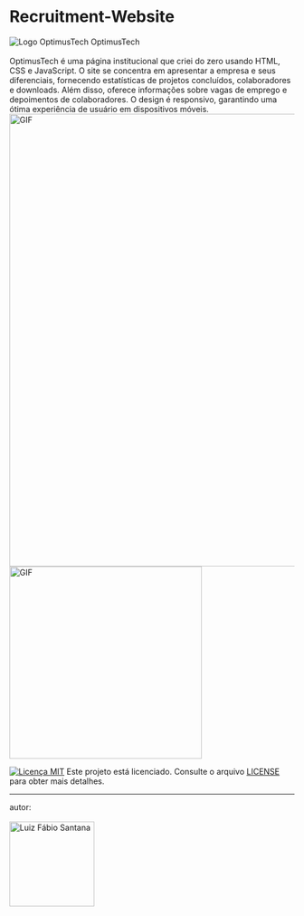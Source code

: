 # Recruitment-Website

![Logo OptimusTech](https://github.com/SantFabio/Recruitment-Website/assets/118360185/ba1ec85e-7c55-47e8-ac7a-3f8c2df857bf) OptimusTech <br>
<br>
OptimusTech é uma página institucional que criei do zero usando HTML, CSS e JavaScript. O site se concentra em apresentar a empresa e seus diferenciais, fornecendo estatísticas de projetos concluídos, colaboradores e downloads. Além disso, oferece informações sobre vagas de emprego e depoimentos de colaboradores. O design é responsivo, garantindo uma ótima experiência de usuário em dispositivos móveis.
<br>
<img src="https://github.com/SantFabio/Recruitment-Website/assets/118360185/9167d43b-821c-4184-8267-898b60970317" alt="GIF" width="800"><img src="https://github.com/SantFabio/Recruitment-Website/assets/118360185/e5e0a095-889d-41dc-b30b-4cce6417cc71" alt="GIF" height="340">




[![Licença MIT](https://img.shields.io/badge/license-MIT-blue)](https://github.com/SantFabio/Recruitment-Website/blob/main/LICENSE) Este projeto está licenciado. Consulte o arquivo [LICENSE](https://github.com/SantFabio/Recruitment-Website/blob/main/LICENSE) para obter mais detalhes.
<hr>
autor:
<br>
<br>
<img src="https://github.com/SantFabio/Recruitment-Website/assets/118360185/f2b63b50-3a8a-4d86-b5e0-0f6594417576" alt="Luiz Fábio Santana" height="150">
<br>
